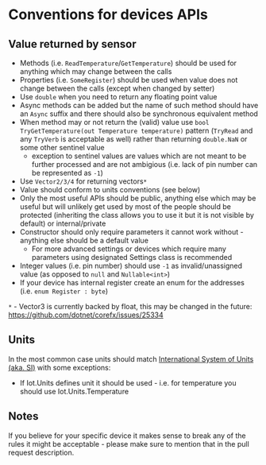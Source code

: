 # Conventions for devices APIs

## Value returned by sensor

- Methods (i.e. `ReadTemperature`/`GetTemperature`) should be used for anything which may change between the calls
- Properties (i.e. `SomeRegister`) should be used when value does not change between the calls (except when changed by setter)
- Use `double` when you need to return any floating point value
- Async methods can be added but the name of such method should have an `Async` suffix and there should also be synchronous equivalent method
- When method may or not return the (valid) value use `bool TryGetTemperature(out Temperature temperature)` pattern (`TryRead` and any `TryVerb` is acceptable as well) rather than returning `double.NaN` or some other sentinel value
  - exception to sentinel values are values which are not meant to be further processed and are not ambigious (i.e. lack of pin number can be represented as `-1`)
- Use `Vector2/3/4` for returning vectors`*`
- Value should conform to units conventions (see below)
- Only the most useful APIs should be public, anything else which may be useful but will unlikely get used by most of the people should be protected (inheriting the class allows you to use it but it is not visible by default) or internal/private
- Constructor should only require parameters it cannot work without - anything else should be a default value
  - For more advanced settings or devices which require many parameters using designated Settings class is recommended
- Integer values (i.e. pin number) should use `-1` as invalid/unassigned value (as opposed to `null` and `Nullable<int>`)
- If your device has internal register create an enum for the addresses (i.e. `enum Register : byte`)

`*` -  Vector3 is currently backed by float, this may be changed in the future: https://github.com/dotnet/corefx/issues/25334

## Units

In the most common case units should match [International System of Units (aka. SI)](https://en.wikipedia.org/wiki/International_System_of_Units) with some exceptions:

- If Iot.Units defines unit it should be used - i.e. for temperature you should use Iot.Units.Temperature

## Notes

If you believe for your specific device it makes sense to break any of the rules it might be acceptable - please make sure to mention that in the pull request description.
